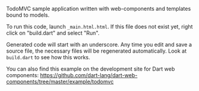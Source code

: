 TodoMVC sample application written with web-components and templates bound to
models.

To run this code, launch `_main.html.html`. If this file does not exist yet,
right click on "build.dart" and select "Run".

Generated code will start with an underscore. Any time you edit and save a
source file, the necessary files will be regenerated automatically. Look at
`build.dart` to see how this works.

You can also find this example on the development site for Dart web components:
https://github.com/dart-lang/dart-web-components/tree/master/example/todomvc
